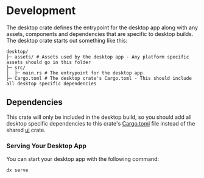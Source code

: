 # Development

The desktop crate defines the entrypoint for the desktop app along with any assets, components and dependencies that are specific to desktop builds. The desktop crate starts out something like this:

```
desktop/
├─ assets/ # Assets used by the desktop app - Any platform specific assets should go in this folder
├─ src/
│  ├─ main.rs # The entrypoint for the desktop app.
├─ Cargo.toml # The desktop crate's Cargo.toml - This should include all desktop specific dependencies
```

## Dependencies
This crate will only be included in the desktop build, so you should add all desktop specific dependencies to this crate's [Cargo.toml](../Cargo.toml) file instead of the shared [ui](../ui/Cargo.toml) crate.

### Serving Your Desktop App

You can start your desktop app with the following command:

```bash
dx serve
```
